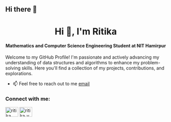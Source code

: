 ## Hi there 👋
<h1 align="center">Hi 👋, I'm Ritika </h1>
<h4 align="center">Mathematics and Computer Science Engineering Student at NIT Hamirpur</h4>
<p>Welcome to my GitHub Profile! I'm passionate and actively advancing my understanding of data structures and algorithms to enhance my problem-solving skills. Here you'll find a collection of my projects, contributions, and explorations.</p>

- 📫 Feel free to reach out to me [email](ritikan485@gmail.com)

<h3 align="left">Connect with me:</h3>
<p align="left">
<a href="https://linkedin.com/in/ritika yullam" target="blank"><img align="center" src="https://raw.githubusercontent.com/rahuldkjain/github-profile-readme-generator/master/src/images/icons/Social/linked-in-alt.svg" alt="ritika yullam" height="30" width="40" /></a>
<a href="https://instagram.com/ritika_yullam_16" target="blank"><img align="center" src="https://raw.githubusercontent.com/rahuldkjain/github-profile-readme-generator/master/src/images/icons/Social/instagram.svg" alt="ritika_yullam_16" height="30" width="40" /></a>
</p>

<!--
**Ritika-Kumari-16/Ritika-Kumari-16** is a ✨ _special_ ✨ repository because its `README.md` (this file) appears on your GitHub profile.

Here are some ideas to get you started:

- 🔭 I’m currently working on ...
- 🌱 I’m currently learning ...
- 👯 I’m looking to collaborate on ...
- 🤔 I’m looking for help with ...
- 💬 Ask me about ...
- 📫 How to reach me: ...
- 😄 Pronouns: ...
- ⚡ Fun fact: ...
-->
